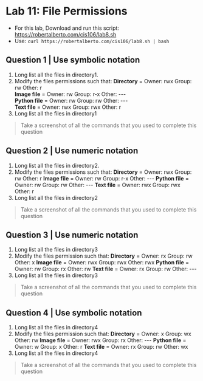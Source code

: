 # Lab 11: File Permissions

* For this lab, Download and run this script: https://robertalberto.com/cis106/lab8.sh 
* Use: `curl https://robertalberto.com/cis106/lab8.sh | bash`

## Question 1 | Use symbolic notation
1. Long list all the files in directory1. 
2. Modify the files permissions such that:
**Directory**      = Owner: rwx        Group: rw        Other: r <br>
**Image file**     = Owner: rw         Group: r-x       Other: --- <br>
**Python file**    = Owner: rw         Group: rw        Other: --- <br>
**Text file**      = Owner: rwx        Group: rwx       Other: r <br>
3. Long list all the files in directory1
> Take a screenshot of all the commands that you used to complete this question

## Question 2 | Use numeric notation
1. Long list all the files in directory2.
2. Modify the files permissions such that:
**Directory**     = Owner: rwx       Group: rw        Other: r 
**Image file**    = Owner: rw        Group: r-x       Other: --- 
**Python file**   = Owner: rw        Group: rw        Other: --- 
**Text file**     = Owner: rwx       Group: rwx       Other: r
3. Long list all the files in directory2
> Take a screenshot of all the commands that you used to complete this question

## Question 3 | Use numeric notation
1. Long list all the files in directory3
2. Modify the files permission such that:
**Directory**     =  Owner: rx        Group: rw        Other: x 
**Image file**    =  Owner: rwx       Group: rwx       Other: rwx 
**Python file**   =  Owner: rw        Group: rx        Other: rw
**Text file**     =  Owner: rx        Group: rw        Other: ---
3. Long list all the files in directory3
> Take a screenshot of all the commands that you used to complete this question

## Question 4 | Use symbolic notation
1. Long list all the files in directory4
2. Modify the files permission such that:
**Directory**     =  Owner: x        Group: wx       Other: rw
**Image file**    =  Owner: rwx      Group: rx       Other: --- 
**Python file**   =  Owner: w        Group: x        Other: r
**Text file**     =  Owner: rx       Group: rw       Other: wx
3. Long list all the files in directory4
> Take a screenshot of all the commands that you used to complete this question
